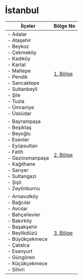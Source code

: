 # İstanbul

| İlçeler                                                                                                                                                                                           | Bölge No             |
|---------------------------------------------------------------------------------------------------------------------------------------------------------------------------------------------------|----------------------|
| - Adalar<br>- Ataşehir<br>- Beykoz<br>- Çekmeköy<br>- Kadıköy<br>- Kartal<br>- Maltepe<br>- Pendik<br>- Sancaktepe<br>- Sultanbeyli<br>- Şile<br>- Tuzla<br>- Ümraniye<br>- Üsküdar               | [1. Bölge](./341.md) |
| - Bayrampaşa<br>- Beşiktaş<br>- Beyoğlu<br>- Esenler<br>- Eyüpsultan<br>- Fatih<br>- Gaziosmanpaşa<br>- Kağıthane<br>- Sarıyer<br>- Sultangazi<br>- Şişli<br>- Zeytinburnu                        | [2. Bölge](./342.md) |
| - Arnavutköy<br>- Bağcılar<br>- Avcılar<br>- Bahçelievler<br>- Bakırköy<br>- Başakşehir<br>- Beylikdüzü<br>- Büyükçekmece<br>- Çatalca<br>- Esenyurt<br>- Güngören<br>- Küçükçekmece<br>- Silivri | [3. Bölge](./343.md) |
